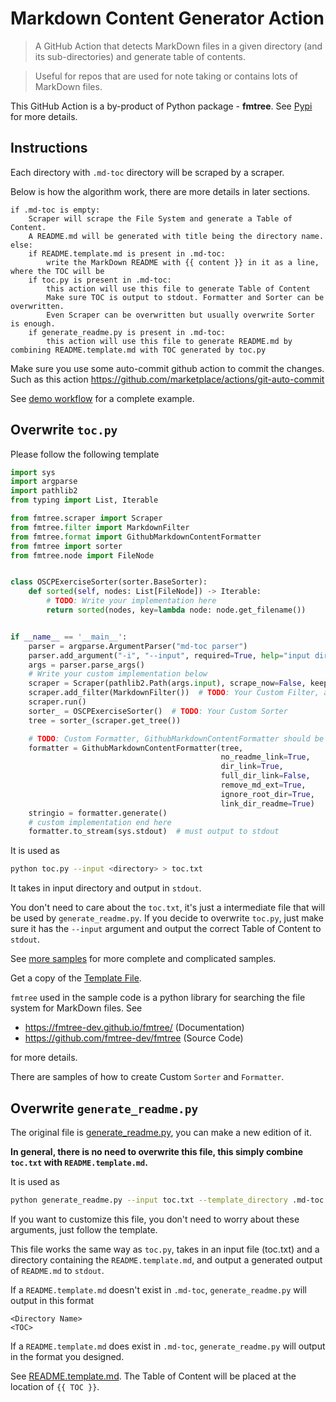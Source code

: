 # Markdown Content Generator Action

> A GitHub Action that detects MarkDown files in a given directory (and its sub-directories) and generate table of contents.

> Useful for repos that are used for note taking or contains lots of MarkDown files.

This GitHub Action is a by-product of Python package - **fmtree**. See [Pypi](https://pypi.org/project/fmtree/) for more
details.

## Instructions

Each directory with `.md-toc` directory will be scraped by a scraper.

Below is how the algorithm work, there are more details in later sections.

```
if .md-toc is empty:
    Scraper will scrape the File System and generate a Table of Content.
    A README.md will be generated with title being the directory name.
else:
    if README.template.md is present in .md-toc:
        write the MarkDown README with {{ content }} in it as a line, where the TOC will be
    if toc.py is present in .md-toc:
        this action will use this file to generate Table of Content
        Make sure TOC is output to stdout. Formatter and Sorter can be overwritten.
        Even Scraper can be overwritten but usually overwrite Sorter is enough.
    if generate_readme.py is present in .md-toc:
        this action will use this file to generate README.md by combining README.template.md with TOC generated by toc.py
```

Make sure you use some auto-commit github action to commit the changes.
Such as this action https://github.com/marketplace/actions/git-auto-commit

See [demo workflow](./.github/workflows/demo.yml) for a complete example.

## Overwrite `toc.py`

Please follow the following template

```python
import sys
import argparse
import pathlib2
from typing import List, Iterable

from fmtree.scraper import Scraper
from fmtree.filter import MarkdownFilter
from fmtree.format import GithubMarkdownContentFormatter
from fmtree import sorter
from fmtree.node import FileNode


class OSCPExerciseSorter(sorter.BaseSorter):
    def sorted(self, nodes: List[FileNode]) -> Iterable:
        # TODO: Write your implementation here
        return sorted(nodes, key=lambda node: node.get_filename())


if __name__ == '__main__':
    parser = argparse.ArgumentParser("md-toc parser")
    parser.add_argument("-i", "--input", required=True, help="input directory")
    args = parser.parse_args()
    # Write your custom implementation below
    scraper = Scraper(pathlib2.Path(args.input), scrape_now=False, keep_empty_dir=False, depth=4)
    scraper.add_filter(MarkdownFilter())  # TODO: Your Custom Filter, as many as you need
    scraper.run()
    sorter_ = OSCPExerciseSorter()  # TODO: Your Custom Sorter
    tree = sorter_(scraper.get_tree())

    # TODO: Custom Formatter, GithubMarkdownContentFormatter should be enough for GitHub
    formatter = GithubMarkdownContentFormatter(tree,
                                               no_readme_link=True,
                                               dir_link=True,
                                               full_dir_link=False,
                                               remove_md_ext=True,
                                               ignore_root_dir=True,
                                               link_dir_readme=True)
    stringio = formatter.generate()
    # custom implementation end here
    formatter.to_stream(sys.stdout)  # must output to stdout
```

It is used as

```bash
python toc.py --input <directory> > toc.txt
```

It takes in input directory and output in `stdout`.

You don't need to care about the `toc.txt`, it's just a intermediate file that will be used by `generate_readme.py`. If
you decide to overwrite `toc.py`, just make sure it has the `--input` argument and output the correct Table of Content
to `stdout`.

See [more samples](./sample.md) for more complete and complicated samples.

Get a copy of the [Template File](./toc-template.py).

`fmtree` used in the sample code is a python library for searching the file system for MarkDown files. See

- https://fmtree-dev.github.io/fmtree/ (Documentation)
- https://github.com/fmtree-dev/fmtree (Source Code)

for more details.

There are samples of how to create Custom `Sorter` and `Formatter`.

## Overwrite `generate_readme.py`

The original file is [generate_readme.py](generate_readme.py), you can make a new edition of it.

**In general, there is no need to overwrite this file, this simply combine `toc.txt` with `README.template.md`.**

It is used as

```bash
python generate_readme.py --input toc.txt --template_directory .md-toc 
```

If you want to customize this file, you don't need to worry about these arguments, just follow the template.

This file works the same way as `toc.py`, takes in an input file (toc.txt) and a directory containing
the `README.template.md`, and output a generated output of `README.md` to `stdout`.

If a `README.template.md` doesn't exist in `.md-toc`, `generate_readme.py` will output in this format

```
<Directory Name>
<TOC>
```

If a `README.template.md` does exist in `.md-toc`, `generate_readme.py` will output in the format you designed.

See [README.template.md](./README.template.md). The Table of Content will be placed at the location of `{{ TOC }}`.




